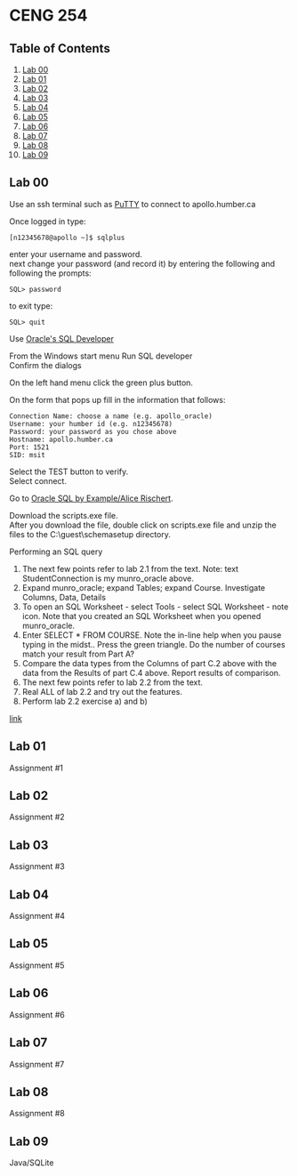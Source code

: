 # CENG 254

## Table of Contents
1. [Lab 00](#lab-00)
2. [Lab 01](#lab-01)
3. [Lab 02](#lab-02)
4. [Lab 03](#lab-03)
5. [Lab 04](#lab-04)
6. [Lab 05](#lab-05)
7. [Lab 06](#lab-06)
8. [Lab 07](#lab-07)
9. [Lab 08](#lab-08)
10. [Lab 09](#lab-09)

## Lab 00
Use an ssh terminal such as <a href="https://www.chiark.greenend.org.uk/~sgtatham/putty/latest.html">PuTTY</a> to connect to apollo.humber.ca

Once logged in type:
```
[n12345678@apollo ~]$ sqlplus
```
enter your username and password.   
next change your password (and record it) by entering the following and following the prompts:
```
SQL> password
```
to exit type:
```
SQL> quit 
```

Use <a href="http://www.oracle.com/technetwork/developer-tools/sql-developer/downloads/index.html">Oracle's SQL Developer</a>   

From the Windows start menu Run SQL developer  
Confirm the dialogs   

On the left hand menu click the green plus button.  

On the form that pops up fill in the information that follows:
```
Connection Name: choose a name (e.g. apollo_oracle)
Username: your humber id (e.g. n12345678)
Password: your password as you chose above
Hostname: apollo.humber.ca
Port: 1521
SID: msit
```
Select the TEST button to verify.   
Select connect.

Go to <a href="http://www.oraclesqlbyexample.com/download-the-sample-database.html">Oracle SQL by Example/Alice Rischert</a>.

Download the scripts.exe​ file.   
After you download the file, double click on scripts.exe file and unzip the files to the C:\guest\schemasetup directory.   




   Performing an SQL query
1. The next few points refer to lab 2.1 from the text.
   Note: text StudentConnection is my munro_oracle above.
2. Expand munro_oracle; expand Tables; expand Course.
   Investigate Columns, Data, Details
3. To open an SQL Worksheet - select Tools - select SQL Worksheet - note icon.
   Note that you created an SQL Worksheet when you opened munro_oracle.
4. Enter SELECT * FROM COURSE. Note the in-line help when you pause typing in the midst..
   Press the green triangle.
   Do the number of courses match your result from Part A?
5. Compare the data types from the Columns of part C.2 above with the data from the Results of part C.4 above. Report results of comparison.
6. The next few points refer to lab 2.2 from the text.
7. Real ALL of lab 2.2 and try out the features.
8. Perform lab 2.2 exercise a) and b)
   
   
[link](hyperlink)
## Lab 01
Assignment #1
## Lab 02
Assignment #2
## Lab 03
Assignment #3
## Lab 04
Assignment #4
## Lab 05
Assignment #5
## Lab 06
Assignment #6
## Lab 07
Assignment #7
## Lab 08
Assignment #8
## Lab 09
Java/SQLite
